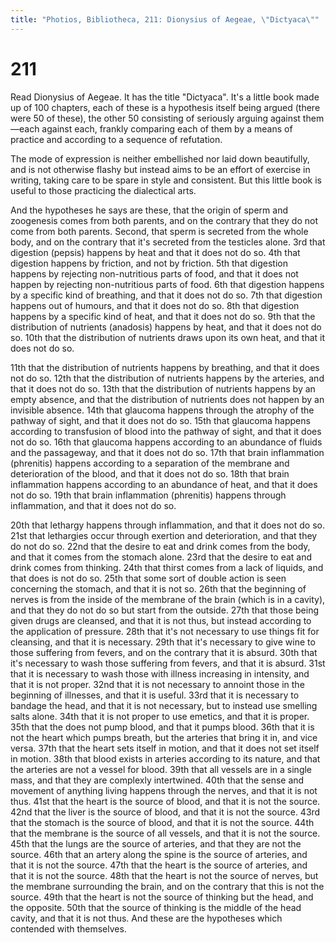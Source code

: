 ```yaml
---
title: "Photios, Bibliotheca, 211: Dionysius of Aegeae, \"Dictyaca\""
---
```


# 211

Read Dionysius of Aegeae. It has the title "Dictyaca". It's a little book made up of 100 chapters, each of these is a hypothesis itself being argued (there were 50 of these), the other 50 consisting of seriously arguing against them—each against each, frankly comparing each of them by a means of practice and according to a sequence of refutation.

The mode of expression is neither embellished nor laid down beautifully, and is not otherwise flashy but instead aims to be an effort of exercise in writing, taking care to be spare in style and consistent. But this little book is useful to those practicing the dialectical arts.

And the hypotheses he says are these, that the origin of sperm and zoogenesis comes from both parents, and on the contrary that they do not come from both parents. Second, that sperm is secreted from the whole body, and on the contrary that it's secreted from the testicles alone.
3rd that digestion (pepsis) happens by heat and that it does not do so.
4th that digestion happens by friction, and not by friction.
5th that digestion happens by rejecting non-nutritious parts of food, and that it does not happen by rejecting non-nutritious parts of food.
6th that digestion happens by a specific kind of breathing, and that it does not do so.
7th that digestion happens out of humours, and that it does not do so.
8th that digestion happens by a specific kind of heat, and that it does not do so.
9th that the distribution of nutrients (anadosis) happens by heat, and that it does not do so.
10th that the distribution of nutrients draws upon its own heat, and that it does not do so.

11th that the distribution of nutrients happens by breathing, and that it does not do so.
12th that the distribution of nutrients happens by the arteries, and that it does not do so.
13th that the distribution of nutrients happens by an empty absence, and that the distribution of nutrients does not happen by an invisible absence.
14th that glaucoma happens through the atrophy of the pathway of sight, and that it does not do so.
15th that glaucoma happens according to transfusion of blood into the pathway of sight, and that it does not do so.
16th that glaucoma happens according to an abundance of fluids and the passageway, and that it does not do so.
17th that brain inflammation (phrenitis) happens according to a separation of the membrane and deterioration of the blood, and that it does not do so.
18th that brain inflammation happens according to an abundance of heat, and that it does not do so.
19th that brain inflammation (phrenitis) happens through inflammation, and that it does not do so.

20th that lethargy happens through inflammation, and that it does not do so.
21st that lethargies occur through exertion and deterioration, and that they do not do so.
22nd that the desire to eat and drink comes from the body, and that it comes from the stomach alone.
23rd that the desire to eat and drink comes from thinking.
24th that thirst comes from a lack of liquids, and that does is not do so.
25th that some sort of double action is seen concerning the stomach, and that it is not so.
26th that the beginning of nerves is from the inside of the membrane of the brain (which is in a cavity), and that they do not do so but start from the outside.
27th that those being given drugs are cleansed, and that it is not thus, but instead according to the application of pressure.
28th that it's not necessary to use things fit for cleansing, and that it is necessary.
29th that it's necessary to give wine to those suffering from fevers, and on the contrary that it is absurd.
30th that it's necessary to wash those suffering from fevers, and that it is absurd.
31st that it is necessary to wash those with illness increasing in intensity, and that it is not proper.
32nd that it is not necessary to annoint those in the beginning of illnesses, and that it is useful.
33rd that it is necessary to bandage the head, and that it is not necessary, but to instead use smelling salts alone.
34th that it is not proper to use emetics, and that it is proper.
35th that the does not pump blood, and that it pumps blood.
36th that it is not the heart which pumps breath, but the arteries that bring it in, and vice versa.
37th that the heart sets itself in motion, and that it does not set itself in motion.
38th that blood exists in arteries according to its nature, and that the arteries are not a vessel for blood. 
39th that all vessels are in a single mass, and that they are complexly intertwined.
40th that the sense and movement of anything living happens through the nerves, and that it is not thus.
41st that the heart is the source of blood, and that it is not the source.
42nd that the liver is the source of blood, and that it is not the source.
43rd that the stomach is the source of blood, and that it is not the source.
44th that the membrane is the source of all vessels, and that it is not the source.
45th that the lungs are the source of arteries, and that they are not the source.
46th that an artery along the spine is the source of arteries, and that it is not the source.
47th that the heart is the source of arteries, and that it is not the source.
48th that the heart is not the source of nerves, but the membrane surrounding the brain, and on the contrary that this is not the source.
49th that the heart is not the source of thinking but the head, and the opposite.
50th that the source of thinking is the middle of the head cavity, and that it is not thus.
And these are the hypotheses which contended with themselves.
